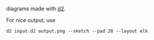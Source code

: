 diagrams made with [d2](https://d2lang.com).

For nice output, use

    d2 input.d2 output.png --sketch --pad 20 --layout elk
